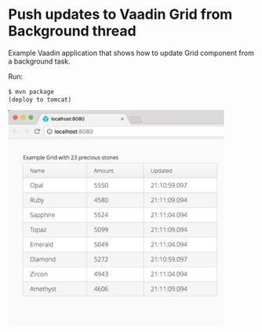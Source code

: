 Push updates to Vaadin Grid from Background thread
======

Example Vaadin application that shows how to update Grid component from
a background task.

Run:
```
$ mvn package
(deploy to tomcat)
```

<img src="https://github.com/m1kah/vaadin-grid-push/raw/master/doc/screenshot.png?raw=true" width="440px" height="440px" />
